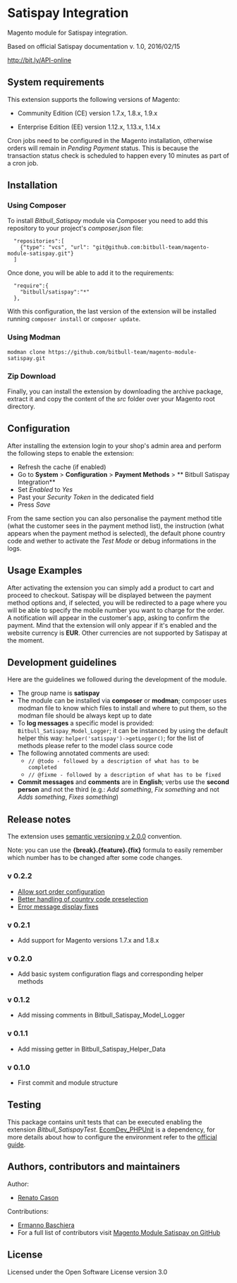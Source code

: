 # Satispay Integration
Magento module for Satispay integration.

Based on official Satispay documentation v. 1.0, 2016/02/15

http://bit.ly/API-online

## System requirements
This extension supports the following versions of Magento:

*	Community Edition (CE) version 1.7.x, 1.8.x, 1.9.x

*	Enterprise Edition (EE) version 1.12.x, 1.13.x, 1.14.x

Cron jobs need to be configured in the Magento installation, otherwise orders will remain in *Pending Payment* status. This is because the transaction status check is scheduled to happen every 10 minutes as part of a cron job.

## Installation
### Using Composer
To install *Bitbull_Satispay* module via Composer you need to add this repository to your project's *composer.json* file:
```
  "repositories":[
    {"type": "vcs", "url": "git@github.com:bitbull-team/magento-module-satispay.git"}
  ]
```

Once done, you will be able to add it to the requirements:
```
  "require":{
    "bitbull/satispay":"*"
  },
```

With this configuration, the last version of the extension will be installed running `composer install` or `composer update`.

### Using Modman
`modman clone https://github.com/bitbull-team/magento-module-satispay.git`

### Zip Download
Finally, you can install the extension by downloading the archive package, extract it and copy the content of the *src* folder over your Magento root directory.

## Configuration
After installing the extension login to your shop's admin area and perform the following steps to enable the extension:
* Refresh the cache (if enabled)
* Go to **System** > **Configuration** > **Payment Methods** > ** Bitbull Satispay Integration**
* Set *Enabled* to *Yes*
* Past your *Security Token* in the dedicated field
* Press *Save*

From the same section you can also personalise the payment method title (what the customer sees in the payment method list), the instruction (what appears when the payment method is selected), the default phone country code and wether to activate the *Test Mode* or debug informations in the logs.

## Usage Examples
After activating the extension you can simply add a product to cart and proceed to checkout.
Satispay will be displayed between the payment method options and, if selected, you will be redirected to a page where you will be able to specify the mobile number you want to charge for the order. A notification will appear in the customer's app, asking to confirm the payment.
Mind that the extension will only appear if it's enabled and the website currency is **EUR**. Other currencies are not supported by Satispay at the moment.

## Development guidelines
Here are the guidelines we followed during the development of the module.
 
* The group name is **satispay**
* The module can be installed via **composer** or **modman**; composer uses modman file to know which files to install 
  and where to put them, so the modman file should be always kept up to date
* To **log messages** a specific model is provided: `Bitbull_Satispay_Model_Logger`; it can be instanced by using 
  the default helper this way: `helper('satispay')->getLogger()`; for the list of methods please refer to the model 
  class source code
* The following annotated comments are used:
    * `// @todo - followed by a description of what has to be completed`
    * `// @fixme - followed by a description of what has to be fixed`
* **Commit messages** and **comments** are in **English**; verbs use the **second person** and not the third 
  (e.g.: *Add something*, *Fix something* and not *Adds something*, *Fixes something*)
  
## Release notes
The extension uses [semantic versioning v 2.0.0](http://semver.org/) convention.

Note: you can use the **{break}.{feature}.{fix}** formula to easily remember which number has to be changed after some
code changes.

### v 0.2.2
* [Allow sort order configuration](https://github.com/bitbull-team/magento-module-satispay/issues/1)
* [Better handling of country code preselection](https://github.com/bitbull-team/magento-module-satispay/issues/3)
* [Error message display fixes](https://github.com/bitbull-team/magento-module-satispay/issues/4)

### v 0.2.1
* Add support for Magento versions 1.7.x and 1.8.x

### v 0.2.0
* Add basic system configuration flags and corresponding helper methods 

### v 0.1.2
* Add missing comments in Bitbull_Satispay_Model_Logger

### v 0.1.1
* Add missing getter in Bitbull_Satispay_Helper_Data

### v 0.1.0
* First commit and module structure

## Testing
This package contains unit tests that can be executed enabling the extension *Bitbull_SatispayTest*.
[EcomDev_PHPUnit](https://github.com/EcomDev/EcomDev_PHPUnit) is a dependency, for more details about how to configure the environment refer to the [official guide](https://github.com/EcomDev/EcomDev_LayoutCompiler/blob/master/docs/INSTALLATION.md).

## Authors, contributors and maintainers

Author:
- [Renato Cason](https://github.com/renatocason)

Contributions:
- [Ermanno Baschiera](https://github.com/ebaschiera)
- For a full list of contributors visit [Magento Module Satispay on GitHub](https://github.com/bitbull-team/magento-module-satispay/graphs/contributors)

## License
Licensed under the Open Software License version 3.0
